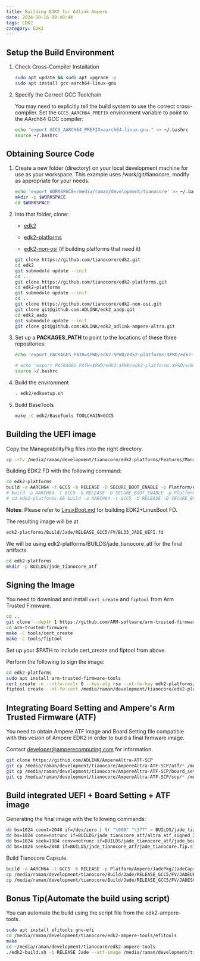 ```yaml
---
title: Building EDK2 for Adlink Ampere
date: 2024-10-16 08:40:44
tags: EDK2
category: EDK2
---
```


## Setup the Build Environment

1. Check Cross-Compiler Installation

    ```bash
    sudo apt update && sudo apt upgrade -y
    sudo apt install gcc-aarch64-linux-gnu
    ```

2. Specify the Correct GCC Toolchain

   You may need to explicitly tell the build system to use the correct cross-compiler. Set the `GCC5_AARCH64_PREFIX` environment variable to point to the AArch64 GCC compiler:

   ```bash
   echo "export GCC5_AARCH64_PREFIX=aarch64-linux-gnu-" >> ~/.bashrc
   source ~/.bashrc
   ```



## Obtaining Source Code

1. Create a new folder (directory) on your local development machine for use as your workspace. This example uses /work/git/tianocore, modify as appropriate for your needs.

   ```bash
   echo 'export WORKSPACE=/media/raman/development/tianocore' >> ~/.bashrc
   mkdir -p $WORKSPACE
   cd $WORKSPACE
   ```

2. Into that folder, clone:

   - [edk2](https://github.com/tianocore/edk2)

   - [edk2-platforms](https://github.com/tianocore/edk2-platforms)

   - [edk2-non-osi](https://github.com/tianocore/edk2-non-osi) (if building platforms that need it)

   ```bash
   git clone https://github.com/tianocore/edk2.git
   cd edk2
   git submodule update --init
   cd ..
   git clone https://github.com/tianocore/edk2-platforms.git
   cd edk2-platforms
   git submodule update --init
   cd ..
   git clone https://github.com/tianocore/edk2-non-osi.git
   git clone git@github.com:ADLINK/edk2_aadp.git
   cd edk2_aadp
   git submodule update --init
   git clone git@github.com:ADLINK/edk2_adlink-ampere-altra.git
   ```

3. Set up a **PACKAGES_PATH** to point to the locations of these three repositories:

   ```bash
   echo 'export PACKAGES_PATH=$PWD/edk2:$PWD/edk2-platforms:$PWD/edk2-non-osi:$PWD/edk2_aadp:$PWD/edk2_adlink-ampere-altra:$PWD/edk2_aadp/edk2-platforms:$PWD/edk2_aadp/adlink-platforms:$PWD/edk2_aadp/OpenPlatformPkg:$PWD/edk2-platforms/Features/Intel/Debugging:$PWD/edk2_aadp/edk2-platforms/Features/Intel:$PWD/edk2_aadp/edk2' >> ~/.bashrc
   
   # echo 'export PACKAGES_PATH=$PWD/edk2:$PWD/edk2-platforms:$PWD/edk2-non-osi' >> ~/.bashrc
   source ~/.bashrc
   ```

4. Build the environment

   ```bash
   . edk2/edksetup.sh
   ```

5. Build BaseTools

   ```bash
   make -C edk2/BaseTools TOOLCHAIN=GCC5
   ```



## Building the UEFI image

Copy the ManageabilityPkg files into the right directory.

```bash
cp -rfv /media/raman/development/tianocore/edk2-platforms/Features/ManageabilityPkg /media/raman/development/tianocore/edk2-platforms/
```

Building EDK2 FD with the following command:

```bash
cd edk2-platforms
build -a AARCH64 -t GCC5 -b RELEASE -D SECURE_BOOT_ENABLE -p Platform/Ampere/ComHpcAltPkg/ComHpcAlt.dsc
# build -a AARCH64 -t GCC5 -b RELEASE -D SECURE_BOOT_ENABLE -p Platform/Ampere/JadePkg/Jade.dsc
# cd edk2-platforms && build -a AARCH64 -t GCC5 -b RELEASE -D SECURE_BOOT_ENABLE -p Platform/Ampere/JadePkg/ComHpcAlt.dsc
```

**Notes**: Please refer to [LinuxBoot.md](https://github.com/AmpereComputing/edk2-ampere-tools/blob/master/LinuxBoot.md) for building EDK2+LinuxBoot FD.

The resulting image will be at

```bash
edk2-platforms/Build/Jade/RELEASE_GCC5/FV/BL33_JADE_UEFI.fd
```

We will be using edk2-platforms/BUILDS/jade_tianocore_atf for the final artifacts.

```bash
cd edk2-platforms
mkdir -p BUILDS/jade_tianocore_atf
```



## Signing the Image

You need to download and install `cert_create` and `fiptool` from Arm Trusted Firmware.

```bash
cd ..
git clone --depth 1 https://github.com/ARM-software/arm-trusted-firmware.git
cd arm-trusted-firmware
make -C tools/cert_create
make -C tools/fiptool
```

Set up your $PATH to include cert_create and fiptool from above.

Perform the following to sign the image:

```bash
cd edk2-platforms
sudo apt install arm-trusted-firmware-tools
cert_create -n --ntfw-nvctr 0 --key-alg rsa --nt-fw-key edk2-platforms/Platform/Ampere/JadePkg/TestKeys/Dbb_AmpereTest.priv.pem --nt-fw-cert BUILDS/jade_tianocore_atf/jade_tianocore.fd.crt --nt-fw /media/raman/development/tianocore/Build/Jade/RELEASE_GCC5/FV/BL33_JADE_UEFI.fd
fiptool create --nt-fw-cert /media/raman/development/tianocore/edk2-platforms/BUILDS/jade_tianocore_atf/jade_tianocore.fd.crt --nt-fw /media/raman/development/tianocore/Build/Jade/RELEASE_GCC5/FV/BL33_JADE_UEFI.fd /media/raman/development/tianocore/edk2-platforms/BUILDS/jade_tianocore_atf/jade_tianocore.fip.signed
```



## Integrating Board Setting and Ampere's Arm Trusted Firmware (ATF)

You need to obtain Ampere ATF image and Board Setting file compatible with this vesion of Ampere EDK2 in order to build a final firmware image.

Contact [developer@amperecomputing.com](mailto:developer@amperecomputing.com) for information.

```bash
git clone https://github.com/ADLINK/AmpereAltra-ATF-SCP
git cp /media/raman/development/tianocore/AmpereAltra-ATF-SCP/atf/* /media/raman/development/tianocore/edk2-platforms/BUILDS/jade_tianocore_atf
git cp /media/raman/development/tianocore/AmpereAltra-ATF-SCP/board_settings/* /media/raman/development/tianocore/edk2-platforms/BUILDS/jade_tianocore_atf
git cp /media/raman/development/tianocore/AmpereAltra-ATF-SCP/scp/* /media/raman/development/tianocore/edk2-platforms/BUILDS/jade_tianocore_atf
```



## Build integrated UEFI + Board Setting + ATF image

Generating the final image with the following commands:

```bash
dd bs=1024 count=2048 if=/dev/zero | tr "\000" "\377" > BUILDS/jade_tianocore_atf/jade_tianocore_atf.img
dd bs=1024 conv=notrunc if=BUILDS/jade_tianocore_atf/altra_atf_signed_2.10.20221028.slim of=BUILDS/jade_tianocore_atf/jade_tianocore_atf.img
dd bs=1024 seek=1984 conv=notrunc if=BUILDS/jade_tianocore_atf/jade_board_setting_2.10.20221028.bin of=BUILDS/jade_tianocore_atf/jade_tianocore_atf.img
dd bs=1024 seek=2048 if=BUILDS/jade_tianocore_atf/jade_tianocore.fip.signed of=BUILDS/jade_tianocore_atf/jade_tianocore_atf.img
```

Build Tianocore Capsule.

```bash
build -a AARCH64 -t GCC5 -b RELEASE -p Platform/Ampere/JadePkg/JadeCapsule.dsc -D UEFI_ATF_IMAGE=BUILDS/jade_tianocore_atf/altra_atf_signed_2.10.20221028.slim -D SCP_IMAGE=BUILDS/jade_tianocore_atf/altra_scp_signed_2.10.20221028.slim
cp /media/raman/development/tianocore/Build/Jade/RELEASE_GCC5/FV/JADEUEFIATFFIRMWAREUPDATECAPSULEFMPPKCS7.Cap BUILDS/jade_tianocore_atf/jade_tianocore_atf.cap
cp /media/raman/development/tianocore/Build/Jade/RELEASE_GCC5/FV/JADESCPFIRMWAREUPDATECAPSULEFMPPKCS7.Cap BUILDS/jade_tianocore_atf/jade_scp.cap
```



## Bonus Tip(Automate the build using script)

You can automate the build using the script file from the edk2-ampere-tools.

```bash
sudo apt install efitools gnu-efi
cd /media/raman/development/tianocore/edk2-ampere-tools/efitools
make
cd ~/media/raman/development/tianocore/edk2-ampere-tools
./edk2-build.sh -b RELEASE Jade --atf-image /media/raman/development/tianocore/edk2-platforms/BUILDS/jade_tianocore_atf/altra_atf_signed_2.10.20221028.slim
```

